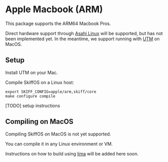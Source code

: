 # Apple Macbook (ARM)

This package supports the ARM64 Macbook Pros.

Direct hardware support through [Asahi Linux] will be supported, but has not
been implemented yet. In the meantime, we support running with [UTM] on MacOS.

[Asahi Linux]: https://asahilinux.org/
[UTM]: https://github.com/utmapp/UTM

## Setup

Install UTM on your Mac.

Compile SkiffOS on a Linux host:

```
export SKIFF_CONFIG=apple/arm,skiff/core
make configure compile
```

[TODO] setup instructions

## Compiling on MacOS

Compiling SkiffOS on MacOS is not yet supported.

You can compile it in any Linux environment or VM.

Instructions on how to build using [lima] will be added here soon.

[lima]: https://github.com/lima-vm/lima
